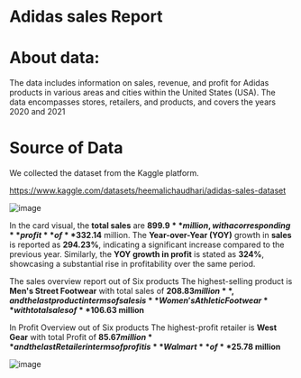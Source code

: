 # Adidas sales Report

# About data: 

The data includes information on sales, revenue, and profit for Adidas products in various areas and cities within the United States (USA). The data encompasses stores, retailers, and products, and covers the years 2020 and 2021

# Source of Data

We collected the dataset from the Kaggle platform.

https://www.kaggle.com/datasets/heemalichaudhari/adidas-sales-dataset

![image](https://github.com/github-aapmor/PowerBI-Reports/assets/149667836/8eb9b27f-f326-46fb-ae9c-b2781643f957)


In the card visual, the **total sales** are **$899.9** million, with a corresponding **profit** of **$332.14** million. The **Year-over-Year (YOY)** growth in **sales** is reported as **294.23%**, indicating a significant increase compared to the previous year. Similarly, the **YOY growth in profit** is stated as **324%**, showcasing a substantial rise in profitability over the same period.


The sales overview report out of Six products The highest-selling product is **Men's Street Footwear** with total sales of **$208.83 million**, and the last product in terms of sales is **Women's Athletic Footwear** with total sales of **$106.63 million**

In Profit Overview out of Six products The highest-profit retailer is **West Gear** with total Profit of  **$85.67 million** and the last Retailer in terms of profit  is **Walmart** of **$25.78 million**

![image](https://github.com/github-aapmor/PowerBI-Reports/assets/149667836/995a5f98-a596-46eb-b861-604b446ec066)


















